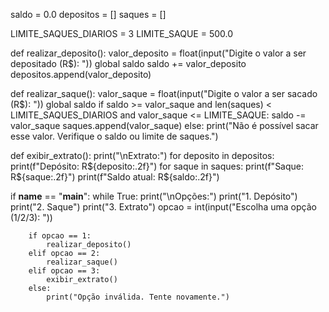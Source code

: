 saldo = 0.0
depositos = []
saques = []

LIMITE_SAQUES_DIARIOS = 3
LIMITE_SAQUE = 500.0

def realizar_deposito():
    valor_deposito = float(input("Digite o valor a ser depositado (R$): "))
    global saldo
    saldo += valor_deposito
    depositos.append(valor_deposito)

def realizar_saque():
    valor_saque = float(input("Digite o valor a ser sacado (R$): "))
    global saldo
    if saldo >= valor_saque and len(saques) < LIMITE_SAQUES_DIARIOS and valor_saque <= LIMITE_SAQUE:
        saldo -= valor_saque
        saques.append(valor_saque)
    else:
        print("Não é possível sacar esse valor. Verifique o saldo ou limite de saques.")

def exibir_extrato():
    print("\nExtrato:")
    for deposito in depositos:
        print(f"Depósito: R${deposito:.2f}")
    for saque in saques:
        print(f"Saque: R${saque:.2f}")
    print(f"Saldo atual: R${saldo:.2f}")

if __name__ == "__main__":
    while True:
        print("\nOpções:")
        print("1. Depósito")
        print("2. Saque")
        print("3. Extrato")
        opcao = int(input("Escolha uma opção (1/2/3): "))

        if opcao == 1:
            realizar_deposito()
        elif opcao == 2:
            realizar_saque()
        elif opcao == 3:
            exibir_extrato()
        else:
            print("Opção inválida. Tente novamente.")
